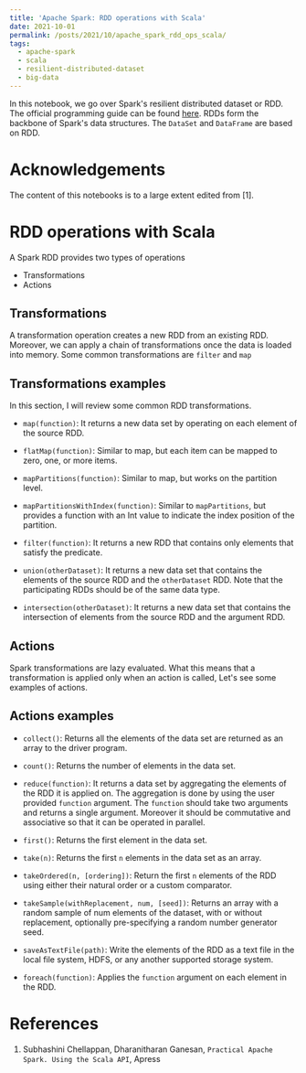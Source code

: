 ```yaml
---
title: 'Apache Spark: RDD operations with Scala'
date: 2021-10-01
permalink: /posts/2021/10/apache_spark_rdd_ops_scala/
tags:
  - apache-spark
  - scala
  - resilient-distributed-dataset
  - big-data
---
```


In this notebook, we go over Spark's resilient distributed dataset or RDD. The official programming guide can be found <a href="https://spark.apache.org/docs/latest/rdd-programming-guide.html">here</a>. RDDs form the backbone of Spark's data structures. The ```DataSet``` and ```DataFrame``` are based on RDD.

Acknowledgements
======

The content of this notebooks is to a large extent edited from [1].

RDD operations with Scala
======

A Spark RDD provides two types of operations

- Transformations
- Actions

Transformations
------

A transformation operation creates a new RDD from an existing RDD. Moreover, we can apply a chain of
transformations once the data is loaded into memory. Some common transformations are ```filter``` and ```map```

Transformations examples
------

In this section, I will review some common RDD transformations. 

- ```map(function)```: It returns a new data set by operating on each element of the source RDD.

- ```flatMap(function)```: Similar to map, but each item can be mapped to zero, one, or more items.

- ```mapPartitions(function)```: Similar to map, but works on the partition level.

- ```mapPartitionsWithIndex(function)```: Similar to ```mapPartitions```, but provides a function with an Int value to indicate the index position of the partition.

- ```filter(function)```: It returns a new RDD that contains only elements that satisfy the predicate.

- ```union(otherDataset)```: It returns a new data set that contains the elements of the source RDD and the ```otherDataset```  RDD. Note that the participating RDDs should be of the same data type.

- ```intersection(otherDataset)```: It returns a new data set that contains the intersection of elements from the source RDD and the argument RDD.


Actions
------

Spark transformations are lazy evaluated. What this means that a transformation is applied only when an action is called,
Let's see some examples of actions.


Actions examples
------

- ```collect()```: Returns all the elements of the data set are returned as an array to the driver program.
- ```count()```:  Returns the number of elements in the data set.
- ```reduce(function)```: It returns a data set by aggregating the elements of the RDD it is applied on. The aggregation is done by using  the user provided ```function``` argument. The ```function``` should take two arguments and returns a single argument. Moreover it should be commutative and associative so that it can be operated in parallel. 

- ```first()```: Returns the first element in the data set.
- ```take(n)```: Returns the first ```n``` elements in the data set as an array.
- ```takeOrdered(n, [ordering])```: Return the first ```n```  elements of the RDD using either their natural order or a custom comparator.
- ```takeSample(withReplacement, num, [seed])```: Returns an array with a random sample of num elements of the dataset, with or without replacement, optionally pre-specifying a random number generator seed.
- ```saveAsTextFile(path)```: Write the elements of the RDD as a text file in the local file system, HDFS, or any another supported storage system.
- ```foreach(function)```: Applies the ```function``` argument on each element in the RDD.
 
References
======

1. Subhashini Chellappan, Dharanitharan Ganesan, ```Practical Apache Spark. Using the Scala API```, Apress
